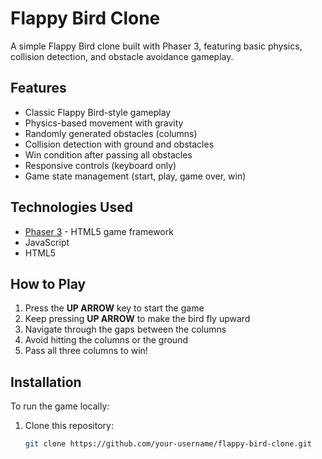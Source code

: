 # Flappy Bird Clone

A simple Flappy Bird clone built with Phaser 3, featuring basic physics, collision detection, and obstacle avoidance gameplay.



## Features

- Classic Flappy Bird-style gameplay
- Physics-based movement with gravity
- Randomly generated obstacles (columns)
- Collision detection with ground and obstacles
- Win condition after passing all obstacles
- Responsive controls (keyboard only)
- Game state management (start, play, game over, win)

## Technologies Used

- [Phaser 3](https://phaser.io/) - HTML5 game framework
- JavaScript
- HTML5

## How to Play

1. Press the **UP ARROW** key to start the game
2. Keep pressing **UP ARROW** to make the bird fly upward
3. Navigate through the gaps between the columns
4. Avoid hitting the columns or the ground
5. Pass all three columns to win!

## Installation

To run the game locally:

1. Clone this repository:
   ```bash
   git clone https://github.com/your-username/flappy-bird-clone.git
